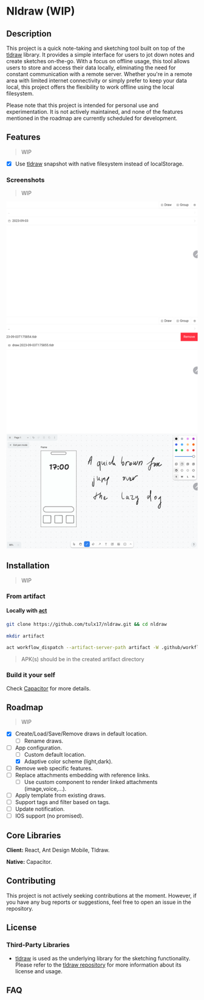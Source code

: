 # Nldraw (WIP)

## Description

This project is a quick note-taking and sketching tool built on top of the
[tldraw](https://tldraw.com) library. It provides a simple interface for users
to jot down notes and create sketches on-the-go. With a focus on offline usage,
this tool allows users to store and access their data locally, eliminating the
need for constant communication with a remote server. Whether you're in a remote
area with limited internet connectivity or simply prefer to keep your data
local, this project offers the flexibility to work offline using the local
filesystem.

Please note that this project is intended for personal use and experimentation.
It is not actively maintained, and none of the features mentioned in the roadmap
are currently scheduled for development.

## Features

> WIP

- [x] Use [tldraw](https://tldraw.com) snapshot with native filesystem instead
      of localStorage.

### Screenshots

> WIP

![Explore](screenshots/Screenshot_20230903-180256.png)
![Actions](screenshots/Screenshot_20230903-180305.png)
![Draw](screenshots/Screenshot_20230903-185138.png)

## Installation

> WIP

### From artifact

#### Locally with [act](https://github.com/nektos/act)

```sh
git clone https://github.com/tulx17/nldraw.git && cd nldraw
```

```sh
mkdir artifact
```

```sh
act workflow_dispatch --artifact-server-path artifact -W .github/workflows/ci.yml
```

> APK(s) should be in the created artifact directory

### Build it your self

Check [Capacitor](capacitorjs.com) for more details.

## Roadmap

> WIP

- [x] Create/Load/Save/Remove draws in default location.
  - [ ] Rename draws.
- [ ] App configuration.
  - [ ] Custom default location.
  - [x] Adaptive color scheme (light,dark).
- [ ] Remove web specific features.
- [ ] Replace attachments embedding with reference links.
  - [ ] Use custom component to render linked attachments (image,voice,...).
- [ ] Apply template from existing draws.
- [ ] Support tags and filter based on tags.
- [ ] Update notification.
- [ ] IOS support (no promised).

## Core Libraries

**Client:** React, Ant Design Mobile, Tldraw.

**Native:** Capacitor.

## Contributing

This project is not actively seeking contributions at the moment. However, if
you have any bug reports or suggestions, feel free to open an issue in the
repository.

## License

### Third-Party Libraries

- [tldraw](https://tldraw.com) is used as the underlying library for the
  sketching functionality. Please refer to the
  [tldraw repository](https://github.com/tldraw/tldraw) for more information
  about its license and usage.

## FAQ
